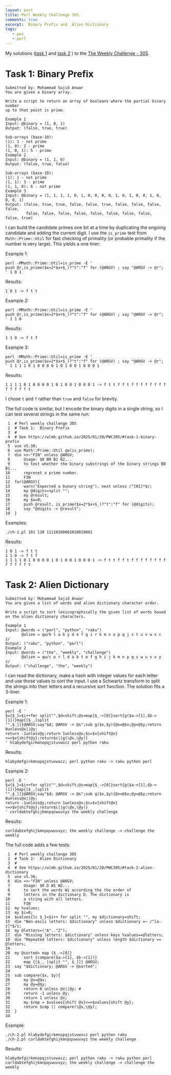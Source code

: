 ```yaml
---
layout: post
title: Perl Weekly Challenge 305.
comments: true
excerpt:  Binary Prefix and  Alien Dictionary
tags:
   - pwc
   - perl
---
```


My solutions
([task 1](https://github.com/wlmb/perlweeklychallenge-club/blob/master/challenge-305/wlmb/perl/ch-1.pl)
and
[task 2](https://github.com/wlmb/perlweeklychallenge-club/blob/master/challenge-305/wlmb/perl/ch-2.pl)
)
to the  [The Weekly Challenge - 305](https://theweeklychallenge.org/blog/perl-weekly-challenge-305).


# Task 1: Binary Prefix

    Submitted by: Mohammad Sajid Anwar
    You are given a binary array.
    
    Write a script to return an array of booleans where the partial binary number
    up to that point is prime.
    
    Example 1
    Input: @binary = (1, 0, 1)
    Output: (false, true, true)
    
    Sub-arrays (base-10):
    (1): 1 - not prime
    (1, 0): 2 - prime
    (1, 0, 1): 5 - prime
    Example 2
    Input: @binary = (1, 1, 0)
    Output: (false, true, false)
    
    Sub-arrays (base-10):
    (1): 1 - not prime
    (1, 1): 3 - prime
    (1, 1, 0): 6 - not prime
    Example 3
    Input: @binary = (1, 1, 1, 1, 0, 1, 0, 0, 0, 0, 1, 0, 1, 0, 0, 1, 0, 0, 0, 1)
    Output: (false, true, true, false, false, true, false, false, false, false,
             false, false, false, false, false, false, false, false, false, true)

I can build the candidate primes one bit at a time by duplicating the
ongoing candidate and adding the current digit. I use the `is_prime`
test from `Math::Prime::Util` for fast checking of primality (or
probable primality if the number is very large). This yields a one liner:

Example 1:

    perl -MMath::Prime::Util=is_prime -E '
    push @r,is_prime($x=2*$x+$_)?"t":"f" for (@ARGV) ; say "@ARGV -> @r";
    ' 1 0 1

Results:

    1 0 1 -> f t t

Example 2:

    perl -MMath::Prime::Util=is_prime -E '
    push @r,is_prime($x=2*$x+$_)?"t":"f" for (@ARGV) ; say "@ARGV -> @r";
    ' 1 1 0

Results:

    1 1 0 -> f t f

Example 3:

    perl -MMath::Prime::Util=is_prime -E '
    push @r,is_prime($x=2*$x+$_)?"t":"f" for (@ARGV) ; say "@ARGV -> @r";
    ' 1 1 1 1 0 1 0 0 0 0 1 0 1 0 0 1 0 0 0 1

Results:

    1 1 1 1 0 1 0 0 0 0 1 0 1 0 0 1 0 0 0 1 -> f t t f f t f f f f f f f f f f f f f t

I chose `t` and `f` rather than `true` and `false` for brevity.

The full code is similar, but I encode the binary digits in a single
string, so I can test several strings in the same run:

     1  # Perl weekly challenge 305
     2  # Task 1:  Binary Prefix
     3  #
     4  # See https://wlmb.github.io/2025/01/20/PWC305/#task-1-binary-prefix
     5  use v5.36;
     6  use Math::Prime::Util qw(is_prime);
     7  die <<~"FIN" unless @ARGV;
     8      Usage: $0 B0 B1 B2...
     9      to test whether the binary substrings of the binary strings B0 B1...
    10      represet a prime number.
    11      FIN
    12  for(@ARGV){
    13      warn("Expected a bunary string"), next unless /^[01]*$/;
    14      my @digits=split "";
    15      my @result;
    16      my $x=0;
    17      push @result, is_prime($x=2*$x+$_)?"t":"f" for (@digits);
    18      say "@digits -> @result";
    19  }

Examples:

    ./ch-1.pl 101 110 11110100001010010001

Results:

    1 0 1 -> f t t
    1 1 0 -> f t f
    1 1 1 1 0 1 0 0 0 0 1 0 1 0 0 1 0 0 0 1 -> f t t f f t f f f f f f f f f f f f f t


# Task 2: Alien Dictionary

    Submitted by: Mohammad Sajid Anwar
    You are given a list of words and alien dictionary character order.
    
    Write a script to sort lexicographically the given list of words based
    on the alien dictionary characters.
    
    Example 1
    Input: @words = ("perl", "python", "raku")
           @alien = qw/h l a b y d e f g i r k m n o p q j s t u v w x c z/
    Output: ("raku", "python", "perl")
    Example 2
    Input: @words = ("the", "weekly", "challenge")
           @alien = qw/c o r l d a b t e f g h i j k m n p q s w u v x y z/
    Output: ("challenge", "the", "weekly")

I can read the dictionary, make a hash with integer values for each
letter and use those values to sort the input. I use a Schwartz
transform to split the strings into their letters and a recursive sort
function. The solution fits a 3-liner.

Example 1:

    perl -E '
    $v{$_}=$i++for split"",$d=shift;@s=map{$_->[0]}sort{g($a->[1],$b->[1])}map{[$_,[split
    "",$_]]}@ARGV;say"$d; @ARGV -> @s";sub g($x,$y){@x=@$x;@y=@$y;return 0unless@x||@y;
    return -1unless@y;return 1unless@x;$c=$v{shift@x}<=>$v{shift@y};return$c||g(\@x,\@y)}
    ' hlabydefgirkmnopqjstuvwxcz perl python raku

Results:

    hlabydefgirkmnopqjstuvwxcz; perl python raku -> raku python perl

Example 2:

    perl -E '
    $v{$_}=$i++for split"",$d=shift;@s=map{$_->[0]}sort{g($a->[1],$b->[1])}map{[$_,[split
    "",$_]]}@ARGV;say"$d; @ARGV -> @s";sub g($x,$y){@x=@$x;@y=@$y;return 0unless@x||@y;
    return -1unless@y;return 1unless@x;$c=$v{shift@x}<=>$v{shift@y};return$c||g(\@x,\@y)}
    ' corldabtefghijkmnpqswuvxyz the weekly challenge

Results:

    corldabtefghijkmnpqswuvxyz; the weekly challenge -> challenge the weekly

The full code adds a few tests:

     1  # Perl weekly challenge 305
     2  # Task 2:  Alien Dictionary
     3  #
     4  # See https://wlmb.github.io/2025/01/20/PWC305/#task-2-alien-dictionary
     5  use v5.36;
     6  die <<~"FIN" unless @ARGV;
     7      Usage: $0 D W1 W2...
     8      to sort the words Wi according the the order of
     9      letters in the dictionary D. The dictionary is
    10      a string with all letters.
    11      FIN
    12  my %values;
    13  my $i=0;
    14  $values{lc $_}=$i++ for split "", my $dictionary=shift;
    15  die "Non-ascii letters: $dictionary" unless $dictionary =~ /^[a-z]*$/i;
    16  my @letters=("A".."Z");
    17  die "Missing letters: $dictionary" unless keys %values==@letters;
    18  die "Repeated letters: $dictionary" unless length $dictionary == @letters;
    19  
    20  my @sorted= map {$_->[0]}
    21      sort {compare($a->[1], $b->[1])}
    22      map {[$_, [split "", $_]]} @ARGV;
    23  say "$dictionary; @ARGV -> @sorted";
    24  
    25  sub compare($x, $y){
    26      my @x=@$x;
    27      my @y=@$y;
    28      return 0 unless @x||@y; #
    29      return -1 unless @y;
    30      return 1 unless @x;
    31      my $cmp = $values{shift @x}<=>$values{shift @y};
    32      return $cmp || compare(\@x,\@y);
    33  }
    34  

Example:

    ./ch-2.pl hlabydefgirkmnopqjstuvwxcz perl python raku
    ./ch-2.pl corldabtefghijkmnpqswuvxyz the weekly challenge

Results:

    hlabydefgirkmnopqjstuvwxcz; perl python raku -> raku python perl
    corldabtefghijkmnpqswuvxyz; the weekly challenge -> challenge the weekly

